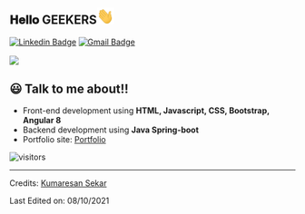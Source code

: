 <h2> 𝐇𝐞𝐥𝐥𝐨 GEEKERS<img src="https://raw.githubusercontent.com/ABSphreak/ABSphreak/master/gifs/Hi.gif" width="30px"></h2>

[![Linkedin Badge](https://img.shields.io/badge/-Kumaresan_Sekar-blue?style=flat-square&logo=Linkedin&logoColor=white&link=https://www.linkedin.com/in/kumaresansekar-1894/)](https://www.linkedin.com/in/kumaresansekar-1894/) 
[![Gmail Badge](https://img.shields.io/badge/-kumaresansekar2@gmail.com-c14438?style=flat-square&logo=Gmail&logoColor=white&link=mailto:kumaresansekar2@gmail.com)](mailto:kumaresansekar2@gmail.com)

<img align='center' src='https://user-images.githubusercontent.com/5713670/87202985-820dcb80-c2b6-11ea-9f56-7ec461c497c3.gif' width='200"'>

## 😃 Talk to me about!!

- Front-end development using **HTML, Javascript, CSS, Bootstrap, Angular 8**
- Backend development using **Java Spring-boot**
- Portfolio site: [Portfolio](https://www.linkedin.com/in/kumaresansekar-1894)

![visitors](https://visitor-badge.glitch.me/badge?page_id=KumaresanSekar.KumaresanSekar)

-----
Credits: [Kumaresan Sekar](https://github.com/Sree1894)

Last Edited on: 08/10/2021
